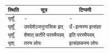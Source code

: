 | स्थिति | सूत्र | टिप्पणी |
| ----- | ------- | ------ |
| भृशुँ | - | - |
| भृशुँ | उपदेशेऽजनुनासिक इत् | उँ-इत्यस्य इत्संज्ञा |
| भृशुँ | शेषात् कर्तरि परस्मैपदम् | इति परस्मैपदम् |
| भृश् | तस्य लोपः | इत्संज्ञकस्य लोपः |

